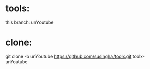 tools:
======
this branch: unYoutube

clone:
======
git clone -b unYoutube https://github.com/susingha/toolx.git toolx-unYoutube


